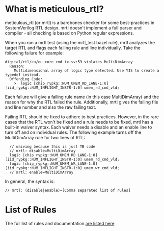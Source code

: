 What is meticulous_rtl?
======================

meticulous_rtl (or mrtl) is a barebones checker for some best-practices in SystemVerilog RTL design.
mrtl doesn't implement a full parser and compiler - all checking is based on Python regular expressions.

When you run a mrtl test (using the mrtl_test bazel rule), mrtl analyzes the target RTL and flags each failing rule and line individually.
Take the following failure for example:
```
digital/rtl/eu/eu_core_cmd_tx.sv:53 violates MultiDimArray
  Reason:
    Multidimensional array of logic type detected. Use YIS to create a typedef instead.
  Offending Code:
    >  logic [chip_rypkg::NUM_UMEM_RD_LANE-1:0][iid_rypkg::NUM_INFLIGHT_INSTR-1:0] umem_rd_cmd_vld;
```
Each failure will give a failing rule name (in this case MultiDimArray) and the reason for why the RTL failed the rule.
Additionally, mrtl gives the failing file and line number and also the raw failing text.

Failing RTL should be fixed to adhere to best practices.
However, in the rare cases that the RTL won't be fixed and a rule needs to be fixed, mrtl has a built-in waiver syntax.
Each waiver needs a disable and an enable line to turn off and on individual rules. The following example turns off the
MultiDimArray rule for two lines of RTL:

```
  // waiving because this is just TB code
  // mrtl: disable=MultiDimArray
  logic [chip_rypkg::NUM_UMEM_RD_LANE-1:0][iid_rypkg::NUM_INFLIGHT_INSTR-1:0] umem_rd_cmd_vld;
  logic [chip_rypkg::NUM_UMEM_WR_LANE-1:0][iid_rypkg::NUM_INFLIGHT_INSTR-1:0] umem_wr_cmd_vld;
  // mrtl: enable=MultiDimArray
```

In general, the syntax is:

`// mrtl: (disable|enable)=[Comma separated list of rules]`

# List of Rules
The full list of rules and documentation [are listed here](https://dev.azure.com/LightelligencePlatform/meticulous_rtl/_git/meticulous_rtl?version=GBcg%2Fdoc&path=%2Frule_docs.md&_a=preview)
